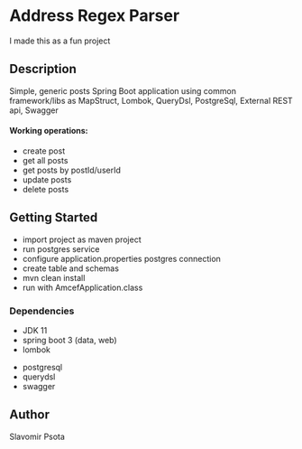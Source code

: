 # Address Regex Parser

I made this as a fun project

## Description

Simple, generic posts Spring Boot application using common framework/libs as MapStruct, Lombok, QueryDsl, PostgreSql, External REST api, Swagger

#### Working operations:

+ create post
+ get all posts
+ get posts by postId/userId
+ update posts
+ delete posts

## Getting Started

+ import project as maven project
+ run postgres service
+ configure application.properties postgres connection
+ create table and schemas
+ mvn clean install
+ run with AmcefApplication.class

### Dependencies

* JDK 11
* spring boot 3 (data, web)
* lombok
+ postgresql
+ querydsl
+ swagger

## Author
Slavomir Psota
